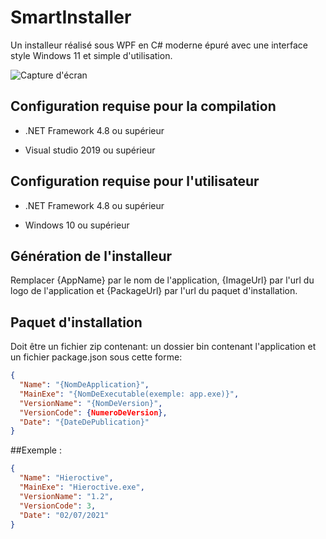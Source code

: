 # SmartInstaller

Un installeur réalisé sous WPF en C# moderne épuré avec une interface style Windows 11 et simple d'utilisation.

![Capture d'écran](https://raw.githubusercontent.com/eclipium/SmartInstaller/master/screen.png)

## Configuration requise pour la compilation
- .NET Framework 4.8 ou supérieur

- Visual studio 2019 ou supérieur

## Configuration requise pour l'utilisateur
- .NET Framework 4.8 ou supérieur

- Windows 10 ou supérieur

## Génération de l'installeur

Remplacer {AppName} par le nom de l'application, {ImageUrl} par l'url du logo de l'application et {PackageUrl} par l'url du paquet d'installation.

## Paquet d'installation

Doit être un fichier zip contenant: un dossier bin contenant l'application et un fichier package.json sous cette forme:

```json
{
  "Name": "{NomDeApplication}",
  "MainExe": "{NomDeExecutable(exemple: app.exe)}",
  "VersionName": "{NomDeVersion}",
  "VersionCode": {NumeroDeVersion}, 
  "Date": "{DateDePublication}"
}
```

##Exemple :

```json
{
  "Name": "Hieroctive",
  "MainExe": "Hieroctive.exe",
  "VersionName": "1.2",
  "VersionCode": 3, 
  "Date": "02/07/2021"
}
```

